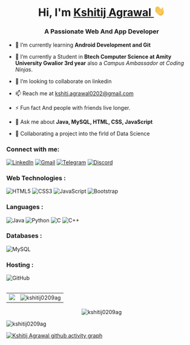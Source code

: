 <h1 align="center">Hi, I'm <a href="https://www.linkedin.com/in/kshitij-agrawal-3a557814b/" target="_blank"> Kshitij Agrawal </a><img src="https://github.com/ABSphreak/ABSphreak/blob/master/gifs/Hi.gif" width="30px"></h1>
<h3 align="center">A Passionate Web And App Developer</h3>

- 🌱 I’m currently learning **Android Development and Git**

- 🔭 I’m currently a Student in **Btech Computer Science at Amity University Gwalior 3rd year** also a *Campus Ambassador at Coding Ninjas*.

- 👯 I’m looking to collaborate on linkedin

- 📫 Reach me at kshitj.agrawal0202@gmail.com

- ⚡ Fun fact And people with friends live longer.

- 💬 Ask me about **Java, MySQL, HTML, CSS, JavaScript**

- 📑 Collaborating a project into the firld of Data Science


<!-- 👨‍💻 Check out my personal portfolio : **<a href="https://lifecodess.cf" target="_blank">Portfolio</a>**-->

<h3 align="left">Connect with me:</h3>
<div align="left">
  <a href="https://www.linkedin.com/in/kshitij-agrawal-3a557814b/"><img alt="LinkedIn" src="https://img.shields.io/badge/linkedin-%230077B5.svg?style=for-the-badge&logo=linkedin&logoColor=white"/></a>
  <a href="mailto:kshitij.agrawal0209@gmail.com"><img alt="Gmail" src="https://img.shields.io/badge/Gmail-D14836?style=for-the-badge&logo=gmail&logoColor=white"/></a>
  <a href="https://t.me/betu02"><img alt="Telegram" src="https://img.shields.io/badge/Telegram-2CA5E0?style=for-the-badge&logo=telegram&logoColor=white" /></a>
  <a href="https://discord.com/channels/@me"><img alt="Discord" src="https://img.shields.io/badge/discord-D14836?style=for-the-badge&logo=discord&logoColor=white"/></a>
</div>

<h3 align="left">Web Technologies :</h3>
<div align="left">
<img alt="HTML5" src="https://img.shields.io/badge/html5-%23E34F26.svg?style=for-the-badge&logo=html5&logoColor=white"/>
<img alt="CSS3" src="https://img.shields.io/badge/css3-%231572B6.svg?style=for-the-badge&logo=css3&logoColor=white"/> 
<img alt="JavaScript" src="https://img.shields.io/badge/javascript-%23323330.svg?style=for-the-badge&logo=javascript&logoColor=%23F7DF1E"/>  
<img alt="Bootstrap" src="https://img.shields.io/badge/bootstrap-%23563D7C.svg?style=for-the-badge&logo=bootstrap&logoColor=white"/> 
<!--<img alt="PHP" src="https://img.shields.io/badge/php-%23777BB4.svg?style=for-the-badge&logo=php&logoColor=white"/>
<img alt="NodeJS" src="https://img.shields.io/badge/node.js-%2343853D.svg?style=for-the-badge&logo=node-dot-js&logoColor=white"/>
<img alt="React" src="https://img.shields.io/badge/react-%2320232a.svg?style=for-the-badge&logo=react&logoColor=%2361DAFB"/>  
</div>-->

<h3 align="left">Languages :</h3>
<div align="left">
  <img alt="Java" src="https://img.shields.io/badge/java-%23ED8B00.svg?style=for-the-badge&logo=java&logoColor=white"/>
  <img alt="Python" src="https://img.shields.io/badge/python-%2314354C.svg?style=for-the-badge&logo=python&logoColor=white"/>
  <img alt="C" src="https://img.shields.io/badge/C-%2314354C.svg?style=for-the-badge&logo=C&logoColor=white"/>
  <img alt="C++" src="https://img.shields.io/badge/C%2B%2B-00599C?style=for-the-badge&logo=c%2B%2B&logoColor=white" />
</div>

<h3 align="left">Databases :</h3>
<div align="left">
  <img alt="MySQL" src="https://img.shields.io/badge/mysql-%2300f.svg?style=for-the-badge&logo=mysql&logoColor=white"/>
  <!--<img alt="SQLite" src ="https://img.shields.io/badge/sqlite-%2307405e.svg?style=for-the-badge&logo=sqlite&logoColor=white"/>-->
</div>


<h3 align="left">Hosting :</h3>
<div align="left">
  <!--<img alt="DigitalOcean" src="https://img.shields.io/badge/DigitalOcean-%230167ff.svg?style=for-the-badge&logo=digitalOcean&logoColor=white"/>
  <img alt="Firebase" src="https://img.shields.io/badge/firebase-%23039BE5.svg?style=for-the-badge&logo=firebase"/>
  <img alt="Heroku" src="https://img.shields.io/badge/heroku-%23430098.svg?style=for-the-badge&logo=heroku&logoColor=white"/>-->
  <img alt="GitHub" src="https://img.shields.io/badge/github-%23430098.svg?style=for-the-badge&logo=github&logoColor=white"/>
</div><br/>

<table>
  <tr>
    <td><img src="https://github-readme-stats.vercel.app/api?username=kshitij0209ag&show_icons=true&theme=dark&locale=en" /></td>
    <td><img src="https://github-readme-stats.vercel.app/api/top-langs?username=kshitij0209ag&show_icons=true&theme=dark&locale=en&layout=compact" alt="kshitij0209ag" /></td>
  </tr>
</table>

<div align="center">
<p><img align="center" src="https://github-readme-streak-stats.herokuapp.com/?user=kshitij0209ag&theme=dark" alt="kshitij0209ag" /></p>
  </div>
<p align="left"> <img src="https://komarev.com/ghpvc/?username=kshitij0209ag&label=Profile%20views&color=6805D3&style=flat" alt="kshitij0209ag" /> </p>
  
  
 [![Kshitij Agrawal github activity graph](https://activity-graph.herokuapp.com/graph?username=kshitij0209ag&theme=react-dark)](https://github.com/ashutosh00710/github-readme-activity-graph)
